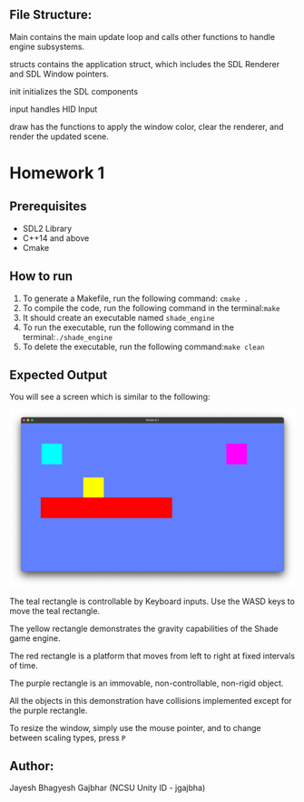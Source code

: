 ## File Structure: 

Main contains the main update loop and calls other functions to handle engine subsystems.

structs contains the application struct, which includes the SDL Renderer and SDL Window pointers.

init initializes the SDL components

input handles HID Input

draw has the functions to apply the window color, clear the renderer, and render the updated scene.

# Homework 1

## Prerequisites

- SDL2 Library
- C++14 and above
- Cmake

## How to run

1. To generate a Makefile, run the following command: ``cmake .``
2. To compile the code, run the following command in the terminal:``make``
3. It should create an executable named ``shade_engine``
4. To run the executable, run the following command in the terminal:``./shade_engine``
5. To delete the executable, run the following command:``make clean``

## Expected Output

You will see a screen which is similar to the following:

![Demo](img.png)

The teal rectangle is controllable by Keyboard inputs. Use the WASD keys to move the teal rectangle.

The yellow rectangle demonstrates the gravity capabilities of the Shade game engine.

The red rectangle is a platform that moves from left to right at fixed intervals of time.

The purple rectangle is an immovable, non-controllable, non-rigid object.

All the objects in this demonstration have collisions implemented except for the purple rectangle.

To resize the window, simply use the mouse pointer, and to change between scaling types, press ``P``

## Author:

Jayesh Bhagyesh Gajbhar (NCSU Unity ID - jgajbha)